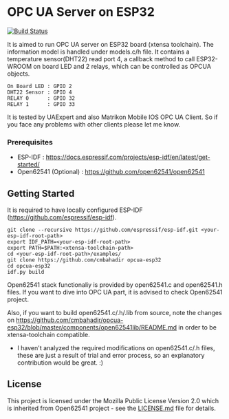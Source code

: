 # OPC UA Server on ESP32
[![Build Status](https://travis-ci.org/cmbahadir/opcua-esp32.svg?branch=master)](https://travis-ci.org/cmbahadir/opcua-esp32)

It is aimed to run OPC UA server on ESP32 board (xtensa toolchain). The information model is handled under models.c/h file. It contains a temperature sensor(DHT22) read port 4, a callback method to call ESP32-WROOM on board LED and 2 relays, which can be controlled as OPCUA objects.

    On Board LED : GPIO 2
    DHT22 Sensor : GPIO 4
    RELAY 0      : GPIO 32
    RELAY 1      : GPIO 33

It is tested by UAExpert and also Matrikon Mobile IOS OPC UA Client. So if you face any problems with other clients please let me know.

### Prerequisites

- ESP-IDF : https://docs.espressif.com/projects/esp-idf/en/latest/get-started/
- Open62541 (Optional) : https://github.com/open62541/open62541

## Getting Started
It is required to have locally configured ESP-IDF (https://github.com/espressif/esp-idf).

    git clone --recursive https://github.com/espressif/esp-idf.git <your-esp-idf-root-path>
    export IDF_PATH=<your-esp-idf-root-path>
    export PATH=$PATH:<xtensa-toolchain-path>
    cd <your-esp-idf-root-path>/examples/
    git clone https://github.com/cmbahadir opcua-esp32
    cd opcua-esp32
    idf.py build
    
Open62541 stack functionaliy is provided by open62541.c and open62541.h files. If you want to dive into OPC UA part, it is advised to check Open62541 project.

Also, if you want to build open62541.c/.h/.lib from source, note the changes on https://github.com/cmbahadir/opcua-esp32/blob/master/components/open62541lib/README.md in order to be xtensa-toolchain compatible.

- I haven't analyzed the required modifications on open62541.c/.h  files, these are just a result of trial and error process, so an explanatory contribution would be great. :)


## License

This project is licensed under the Mozilla Public License Version 2.0 which is inherited from Open62541 project - see the [LICENSE.md](LICENSE.md) file for details.
